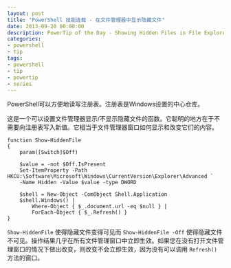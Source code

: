 ```yaml
---
layout: post
title: "PowerShell 技能连载 - 在文件管理器中显示隐藏文件"
date: 2013-09-20 00:00:00
description: PowerTip of the Day - Showing Hidden Files in File Explorer
categories:
- powershell
- tip
tags:
- powershell
- tip
- powertip
- series
---
```

PowerShell可以方便地读写注册表。注册表是Windows设置的中心仓库。

这是一个可以设置文件管理器显示/不显示隐藏文件的函数。它聪明的地方在于不需要向注册表写入新值。它相当于文件管理器窗口如何显示和改变它们的内容。

	function Show-HiddenFile
	{
	    param([Switch]$Off)

	    $value = -not $Off.IsPresent
	    Set-ItemProperty -Path HKCU:\Software\Microsoft\Windows\CurrentVersion\Explorer\Advanced `
	    -Name Hidden -Value $value -type DWORD

	    $shell = New-Object -ComObject Shell.Application
	    $shell.Windows() |
	        Where-Object { $_.document.url -eq $null } |
	        ForEach-Object { $_.Refresh() }
	}

`Show-HiddenFile` 使得隐藏文件变得可见而 `Show-HiddenFile -Off` 使得隐藏文件不可见。操作结果几乎在所有文件管理窗口中立即生效。如果您在没有打开文件管理窗口的情况下做出改变，则改变不会立即生效，因为没有可以调用 `Refresh()` 方法的窗口。

<!--本文国际来源：[Showing Hidden Files in File Explorer](http://community.idera.com/powershell/powertips/b/tips/posts/showing-hidden-files-in-file-explorer)-->
